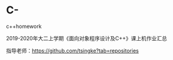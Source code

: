 # C-
c++homework

2019-2020年大二上学期《面向对象程序设计及C++》课上机作业汇总

指导老师：https://github.com/tsingke?tab=repositories

